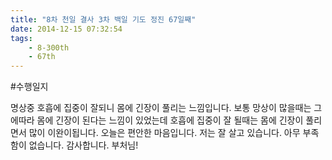 ```yaml
---
title: "8차 천일 결사 3차 백일 기도 정진 67일째"
date: 2014-12-15 07:32:54
tags:
    - 8-300th
    - 67th
---
```


#수행일지

명상중 호흡에 집중이 잘되니 몸에 긴장이 풀리는 느낌입니다. 보통 망상이 많을때는 그에따라 몸에 긴장이 된다는 느낌이 있었는데 호흡에 집중이 잘 될때는 몸에 긴장이 풀리면서 많이 이완이됩니다. 오늘은 편안한 마음입니다. 저는 잘 살고 있습니다. 아무 부족함이 없습니다. 감사합니다. 부처님!
